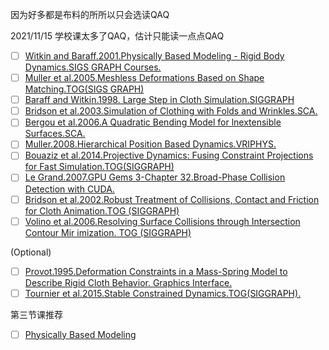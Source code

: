 因为好多都是布料的所所以只会选读QAQ

2021/11/15 学校课太多了QAQ，估计只能读一点点QAQ

- [ ] [Witkin and Baraff.2001.Physically Based Modeling - Rigid Body Dynamics.SIGS GRAPH Courses.](https://graphics.stanford.edu/courses/cs448b-00-winter/papers/phys_model.pdf)
- [ ] [Muller et al.2005.Meshless Deformations Based on Shape Matching.TOG(SIGS GRAPH)](http://www.beosil.com/download/MeshlessDeformations_SIG05.pdf)
- [ ] [Baraff and Witkin.1998. Large Step in Cloth Simulation.SIGGRAPH](https://www.ri.cmu.edu/pub_files/pub1/baraff_david_1998_1/baraff_david_1998_1.pdf)
- [ ] [Bridson et al.2003.Simulation of Clothing with Folds and Wrinkles.SCA.](http://physbam.stanford.edu/~fedkiw/papers/stanford2003-06.pdf)
- [ ] [Bergou et al.2006.A Quadratic Bending Model for lnextensible Surfaces.SCA.](https://cims.nyu.edu/gcl/papers/bergou2006qbm.pdf)
- [ ] [Muller.2008.Hierarchical Position Based Dynamics.VRIPHYS.](https://matthias-research.github.io/pages/publications/hpbd.pdf)
- [ ] [Bouaziz et al.2014.Projective Dynamics: Fusing Constraint Projections for Fast Simulation.TOG(SIGGRAPH)](https://www.cs.utah.edu/~ladislav/bouaziz14projective/bouaziz14projective.pdf)
- [ ] [Le Grand.2007.GPU Gems 3-Chapter 32.Broad-Phase Collision Detection with CUDA.](https://developer.nvidia.com/gpugems/gpugems3/part-v-physics-simulation/chapter-32-broad-phase-collision-detection-cuda)
- [ ] [Bridson et al.2002.Robust Treatment of Collisions, Contact and Friction for Cloth Animation.TOG (SIGGRAPH)](https://www.cs.ubc.ca/~rbridson/docs/cloth2002.pdf)
- [ ] [Volino et al.2006.Resolving Surface Collisions through Intersection Contour Mir imization. TOG (SIGGRAPH)](http://citeseerx.ist.psu.edu/viewdoc/download?doi=10.1.1.92.863&rep=rep1&type=pdf)

(Optional)

- [ ] [Provot.1995.Deformation Constraints in a Mass-Spring Model to Describe Rigid Cloth Behavior. Graphics Interface.](http://citeseerx.ist.psu.edu/viewdoc/download?doi=10.1.1.84.1732&rep=rep1&type=pdf)
- [ ] [Tournier et al.2015.Stable Constrained Dynamics.TOG(SIGGRAPH).](https://hal.inria.fr/hal-01157835v2/document)

第三节课推荐

- [ ] [Physically Based Modeling](https://graphics.pixar.com/pbm2001/pdf/notesg.pdf)
